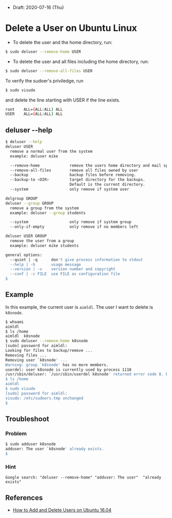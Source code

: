 * Draft: 2020-07-16 (Thu)
# Delete a User on Ubuntu Linux
* To delete the user and the home directory, run:
```bash
$ sudo deluser --remove-home USER
```

* To delete the user and all files including the home directory, run:
```bash
$ sudo deluser --remove-all-files USER
```

To verify the sudoer's priviledge, run
```bash
$ sudo visudo
```
and delete the line starting with USER if the line exists.
```bash
root    ALL=(ALL:ALL) ALL
USER    ALL=(ALL:ALL) ALL
```
## deluser --help
```bash
$ deluser --help
deluser USER
  remove a normal user from the system
  example: deluser mike

  --remove-home             remove the users home directory and mail spool
  --remove-all-files        remove all files owned by user
  --backup                  backup files before removing.
  --backup-to <DIR>         target directory for the backups.
                            Default is the current directory.
  --system                  only remove if system user

delgroup GROUP
deluser --group GROUP
  remove a group from the system
  example: deluser --group students

  --system                  only remove if system group
  --only-if-empty           only remove if no members left

deluser USER GROUP
  remove the user from a group
  example: deluser mike students

general options:
  --quiet | -q      don't give process information to stdout
  --help | -h       usage message
  --version | -v    version number and copyright
  --conf | -c FILE  use FILE as configuration file
$
```

## Example
In this example, the current user is `aimldl`. The user I want to delete is `k8snode`.
```bash
$ whoami
aimldl
$ ls /home
aimldl  k8snode
$ sudo deluser --remove-home k8snode
[sudo] password for aimldl: 
Looking for files to backup/remove ...
Removing files ...
Removing user `k8snode' ...
Warning: group `k8snode' has no more members.
userdel: user k8snode is currently used by process 1118
/usr/sbin/deluser: `/usr/sbin/userdel k8snode' returned error code 8. Exiting.
$ ls /home
aimldl
$ sudo visudo
[sudo] password for aimldl: 
visudo: /etc/sudoers.tmp unchanged
$
```

## Troubleshoot
### Problem
```bash
$ sudo adduser k8snode
adduser: The user `k8snode' already exists.
$
```
### Hint
```
Google search: "deluser --remove-home" "adduser: The user"  "already exists"
```

## References
* [How to Add and Delete Users on Ubuntu 16.04](https://www.digitalocean.com/community/tutorials/how-to-add-and-delete-users-on-ubuntu-16-04)
